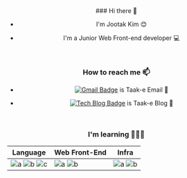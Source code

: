 <div align="center"> 
### Hi there 👋   

 -   I'm Jootak Kim 😊

 -   I'm a Junior Web Front-end developer 💻

<br/>

### How to reach me 📫

- [![Gmail Badge](https://img.shields.io/badge/Gmail-d14836?style=flat-square&logo=Gmail&logoColor=white&link=mailto:fomagran6@gmail.com)](mailto:kjtag0408@gmail.com) is  Taak-e Email 📮

- [![Tech Blog Badge](http://img.shields.io/badge/-Tech%20blog-black?style=flat-square&logo=blogger&logoColor=white&link=https://fomaios.tistory.com/)](https://taak-e.tistory.com/) is Taak-e Blog 📒

<br/>

### I'm learning 🧑🏻‍💻

|Language|Web Front-End|Infra|
|---|---------|---|
|![a](https://img.shields.io/badge/JavaScript-f7df11?style=flat-square&logo=JavaScript&logoColor=black) ![b](https://img.shields.io/badge/TypeScript-007ACC?style=flat-square&logo=TypeScript&logoColor=white) ![c](https://img.shields.io/badge/Python3-306998?style=flat-square&logo=python&logoColor=white)|![a](https://img.shields.io/badge/React-61dafb?style=flat-square&logo=React&logoColor=black) ![b](https://img.shields.io/badge/Redux-764ABC?style=flat-square&logo=Redux&logoColor=white) |![a](https://img.shields.io/badge/AmazonS3-569A31?style=flat-square&logo=AmazonS3&logoColor=white) ![b](https://img.shields.io/badge/AWSAmplify-FF9900?style=flat-square&logo=AWSAmplify&logoColor=black)
</div>
